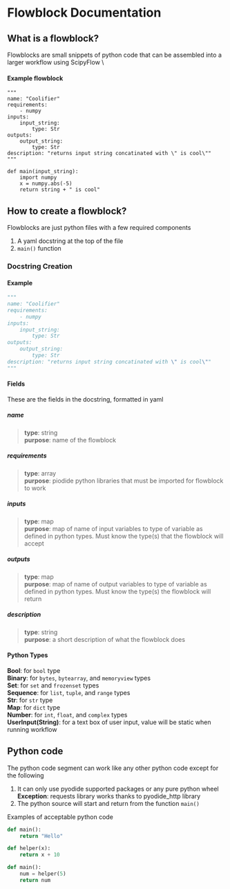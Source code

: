 # Flowblock Documentation

## What is a flowblock?
Flowblocks are small snippets of python code that can be assembled into a larger workflow using ScipyFlow \
#### Example flowblock
```
"""
name: "Coolifier"
requirements:
    - numpy
inputs:
    input_string:
        type: Str
outputs:
    output_string:
        type: Str
description: "returns input string concatinated with \" is cool\""
"""

def main(input_string):
    import numpy
    x = numpy.abs(-5)
    return string + " is cool"
```

## How to create a flowblock?
Flowblocks are just python files with a few required components
1. A yaml docstring at the top of the file
2. `main()` function

### Docstring Creation
#### Example
```py
"""
name: "Coolifier"
requirements:
    - numpy
inputs:
    input_string:
        type: Str
outputs:
    output_string:
        type: Str
description: "returns input string concatinated with \" is cool\""
"""
```

#### Fields
These are the fields in the docstring, formatted in yaml
##### name
>**type**: string \
**purpose**: name of the flowblock
##### requirements
>**type**: array \
**purpose**: piodide python libraries that must be imported for flowblock to work
##### inputs
>**type**: map \
**purpose**: map of name of input variables to type of variable as defined in python types. Must know the type(s) that the flowblock will accept
##### outputs
>**type**: map \
**purpose**: map of name of output variables to type of variable as defined in python types. Must know the type(s) the flowblock will return
##### description
>**type**: string \
**purpose**: a short description of what the flowblock does


#### Python Types
**Bool**: for `bool` type \
**Binary**: for `bytes`, `bytearray`, and `memoryview` types \
**Set**: for `set` and `frozenset` types \
**Sequence**: for `list`, `tuple`, and `range` types \
**Str**: for `str` type \
**Map**: for `dict` type \
**Number**: for `int`, `float`, and `complex` types \
**UserInput(String)**: for a text box of user input, value will be static when running workflow

## Python code
The python code segment can work like any other python code except for the following
1. It can only use pyodide supported packages or any pure python wheel \
   **Exception**: requests library works thanks to pyodide_http library
2. The python source will start and return from the function `main()`

Examples of acceptable python code
```py
def main():
    return "Hello"
```
```py
def helper(x):
    return x + 10

def main():
    num = helper(5)
    return num
```
